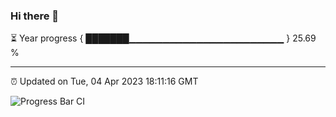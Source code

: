 ### Hi there 👋

⏳ Year progress { ███████▁▁▁▁▁▁▁▁▁▁▁▁▁▁▁▁▁▁▁▁▁▁▁ } 25.69 %

---

⏰ Updated on Tue, 04 Apr 2023 18:11:16 GMT

![Progress Bar CI](https://github.com/liununu/liununu/workflows/Progress%20Bar%20CI/badge.svg)
